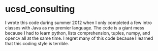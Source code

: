 # ucsd_consulting
I wrote this code during summer 2012 when I only completed a few intro classes with Java as my premier language. The code is a giant mess because I had to learn python, lists comprehension, tuples, numpy, and opencv all at the same time. I regret many of this code because I learned that this coding style is terrible.
